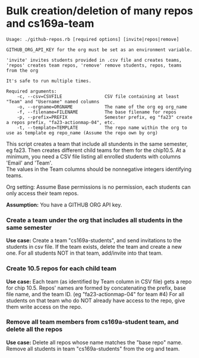 # Bulk creation/deletion of many repos and cs169a-team

```
Usage: ./github-repos.rb [required options] [invite|repos|remove]

GITHUB_ORG_API_KEY for the org must be set as an environment variable.

'invite' invites students provided in .csv file and creates teams, 'repos' creates team repos, 'remove' remove students, repos, teams from the org

It's safe to run multiple times.

Required arguments:
    -c, --csv=CSVFILE                CSV file containing at least "Team" and "Username" named columns
    -o, --orgname=ORGNAME            The name of the org eg org_name
    -f, --filename=FILENAME          The base filename for repos  
    -p, --prefix=PREFIX              Semester prefix, eg "fa23" create a repos prefix, "fa23-actionmap-04", etc.
    -t, --template=TEMPLATE          The repo name within the org to use as template eg repo_name (Assume the repo own by org) 
```

This script creates a team that include all stundents in the same semester, eg fa23. 
Then creates different child teams for them for the chip10.5. At a minimum, 
you need a CSV file listing all enrolled students with columns 'Email' and 'Team'.  
The values in the Team columns should be nonnegative integers identifying teams.

Org setting: Assume Base permissions is no permission, each students can only access their team repos.

**Assumption:** You have a GITHUB ORG API key.

### Create a team under the org that includes all students in the same semester

**Use case:** Create a team "cs169a-students", and send invitations 
to the students in csv file. If the team exists, delete the team and 
create a new one. For all students NOT in that team, add/invite into 
that team.

### Create 10.5 repos for each child team 

**Use case:** Each team (as identified by Team column in CSV file)
gets a repo for chip 10.5.  Repos' names are formed
by concatenating the prefix, base file name, and the team ID. 
(eg "fa23-actionmap-04" for team #4) For all students on that team who do 
NOT already have access to the repo, give them write access on the repo.

### Remove all team members from cs169a-student team, and delete all the repos

**Use case:** Delete all repos whose name matches the "base repo" name.
Remove all students in team "cs169a-students" from the org and team.

